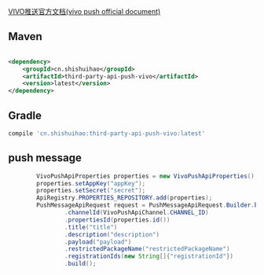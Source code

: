 [VIVO推送官方文档(vivo push official document)](https://dev.vivo.com.cn/documentCenter/doc/180)

## Maven

```xml

<dependency>
    <groupId>cn.shishuihao</groupId>
    <artifactId>third-party-api-push-vivo</artifactId>
    <version>latest</version>
</dependency>
```

## Gradle

``` groovy
compile 'cn.shishuihao:third-party-api-push-vivo:latest'
```

## push message

``` java
        VivoPushApiProperties properties = new VivoPushApiProperties();
        properties.setAppKey("appKey");
        properties.setSecret("secret");
        ApiRegistry.PROPERTIES_REPOSITORY.add(properties);
        PushMessageApiRequest request = PushMessageApiRequest.Builder.builder()
                .channelId(VivoPushApiChannel.CHANNEL_ID)
                .propertiesId(properties.id())
                .title("title")
                .description("description")
                .payload("payload")
                .restrictedPackageName("restrictedPackageName")
                .registrationIds(new String[]{"registrationId"})
                .build();
```
